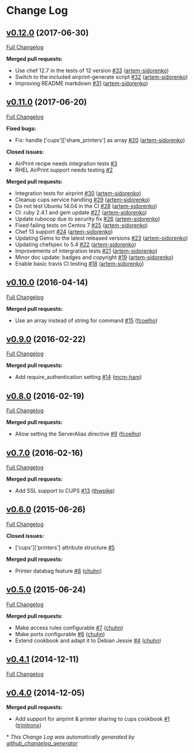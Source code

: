 # Change Log

## [v0.12.0](https://github.com/artem-sidorenko/chef-cups/tree/v0.12.0) (2017-06-30)
[Full Changelog](https://github.com/artem-sidorenko/chef-cups/compare/v0.11.0...v0.12.0)

**Merged pull requests:**

- Use chef 12.7 in the tests of 12 version [\#33](https://github.com/artem-sidorenko/chef-cups/pull/33) ([artem-sidorenko](https://github.com/artem-sidorenko))
- Switch to the included airprint-generate script [\#32](https://github.com/artem-sidorenko/chef-cups/pull/32) ([artem-sidorenko](https://github.com/artem-sidorenko))
- Improving README markdown [\#31](https://github.com/artem-sidorenko/chef-cups/pull/31) ([artem-sidorenko](https://github.com/artem-sidorenko))

## [v0.11.0](https://github.com/artem-sidorenko/chef-cups/tree/v0.11.0) (2017-06-20)
[Full Changelog](https://github.com/artem-sidorenko/chef-cups/compare/v0.10.0...v0.11.0)

**Fixed bugs:**

- Fix: handle \['cups'\]\['share\_printers'\] as array [\#20](https://github.com/artem-sidorenko/chef-cups/pull/20) ([artem-sidorenko](https://github.com/artem-sidorenko))

**Closed issues:**

- AirPrint recipe needs integration tests [\#3](https://github.com/artem-sidorenko/chef-cups/issues/3)
- RHEL AirPrint support needs testing [\#2](https://github.com/artem-sidorenko/chef-cups/issues/2)

**Merged pull requests:**

- Integration tests for airprint [\#30](https://github.com/artem-sidorenko/chef-cups/pull/30) ([artem-sidorenko](https://github.com/artem-sidorenko))
- Cleanup cups service handling [\#29](https://github.com/artem-sidorenko/chef-cups/pull/29) ([artem-sidorenko](https://github.com/artem-sidorenko))
- Do not test Ubuntu 14.04 in the CI [\#28](https://github.com/artem-sidorenko/chef-cups/pull/28) ([artem-sidorenko](https://github.com/artem-sidorenko))
- CI: ruby 2.4.1 and gem update [\#27](https://github.com/artem-sidorenko/chef-cups/pull/27) ([artem-sidorenko](https://github.com/artem-sidorenko))
- Update rubocop due to security fix [\#26](https://github.com/artem-sidorenko/chef-cups/pull/26) ([artem-sidorenko](https://github.com/artem-sidorenko))
- Fixed failing tests on Centos 7 [\#25](https://github.com/artem-sidorenko/chef-cups/pull/25) ([artem-sidorenko](https://github.com/artem-sidorenko))
- Chef 13 support [\#24](https://github.com/artem-sidorenko/chef-cups/pull/24) ([artem-sidorenko](https://github.com/artem-sidorenko))
- Updating Gems to the latest released versions [\#23](https://github.com/artem-sidorenko/chef-cups/pull/23) ([artem-sidorenko](https://github.com/artem-sidorenko))
- Updating chefspec to 5.4 [\#22](https://github.com/artem-sidorenko/chef-cups/pull/22) ([artem-sidorenko](https://github.com/artem-sidorenko))
- Improvements of intergration tests [\#21](https://github.com/artem-sidorenko/chef-cups/pull/21) ([artem-sidorenko](https://github.com/artem-sidorenko))
- Minor doc update: badges and copyright [\#19](https://github.com/artem-sidorenko/chef-cups/pull/19) ([artem-sidorenko](https://github.com/artem-sidorenko))
- Enable basic travis CI testing [\#18](https://github.com/artem-sidorenko/chef-cups/pull/18) ([artem-sidorenko](https://github.com/artem-sidorenko))

## [v0.10.0](https://github.com/artem-sidorenko/chef-cups/tree/v0.10.0) (2016-04-14)
[Full Changelog](https://github.com/artem-sidorenko/chef-cups/compare/v0.9.0...v0.10.0)

**Merged pull requests:**

- Use an array instead of string for command [\#15](https://github.com/artem-sidorenko/chef-cups/pull/15) ([fcoelho](https://github.com/fcoelho))

## [v0.9.0](https://github.com/artem-sidorenko/chef-cups/tree/v0.9.0) (2016-02-22)
[Full Changelog](https://github.com/artem-sidorenko/chef-cups/compare/v0.8.0...v0.9.0)

**Merged pull requests:**

- Add require\_authentication setting [\#14](https://github.com/artem-sidorenko/chef-cups/pull/14) ([mcm-ham](https://github.com/mcm-ham))

## [v0.8.0](https://github.com/artem-sidorenko/chef-cups/tree/v0.8.0) (2016-02-19)
[Full Changelog](https://github.com/artem-sidorenko/chef-cups/compare/v0.7.0...v0.8.0)

**Merged pull requests:**

- Allow setting the ServerAlias directive [\#9](https://github.com/artem-sidorenko/chef-cups/pull/9) ([fcoelho](https://github.com/fcoelho))

## [v0.7.0](https://github.com/artem-sidorenko/chef-cups/tree/v0.7.0) (2016-02-16)
[Full Changelog](https://github.com/artem-sidorenko/chef-cups/compare/v0.6.0...v0.7.0)

**Merged pull requests:**

- Add SSL support to CUPS [\#13](https://github.com/artem-sidorenko/chef-cups/pull/13) ([thwpike](https://github.com/thwpike))

## [v0.6.0](https://github.com/artem-sidorenko/chef-cups/tree/v0.6.0) (2015-06-26)
[Full Changelog](https://github.com/artem-sidorenko/chef-cups/compare/v0.5.0...v0.6.0)

**Closed issues:**

- \['cups'\]\['printers'\] attribute structure [\#5](https://github.com/artem-sidorenko/chef-cups/issues/5)

**Merged pull requests:**

- Printer databag feature [\#8](https://github.com/artem-sidorenko/chef-cups/pull/8) ([chuhn](https://github.com/chuhn))

## [v0.5.0](https://github.com/artem-sidorenko/chef-cups/tree/v0.5.0) (2015-06-24)
[Full Changelog](https://github.com/artem-sidorenko/chef-cups/compare/v0.4.1...v0.5.0)

**Merged pull requests:**

- Make access rules configurable [\#7](https://github.com/artem-sidorenko/chef-cups/pull/7) ([chuhn](https://github.com/chuhn))
- Make ports configurable [\#6](https://github.com/artem-sidorenko/chef-cups/pull/6) ([chuhn](https://github.com/chuhn))
- Extend cookbook and adapt it to Debian Jessie [\#4](https://github.com/artem-sidorenko/chef-cups/pull/4) ([chuhn](https://github.com/chuhn))

## [v0.4.1](https://github.com/artem-sidorenko/chef-cups/tree/v0.4.1) (2014-12-11)
[Full Changelog](https://github.com/artem-sidorenko/chef-cups/compare/v0.4.0...v0.4.1)

## [v0.4.0](https://github.com/artem-sidorenko/chef-cups/tree/v0.4.0) (2014-12-05)
**Merged pull requests:**

- Add support for airprint & printer sharing to cups cookbook [\#1](https://github.com/artem-sidorenko/chef-cups/pull/1) ([trinitronx](https://github.com/trinitronx))



\* *This Change Log was automatically generated by [github_changelog_generator](https://github.com/skywinder/Github-Changelog-Generator)*
